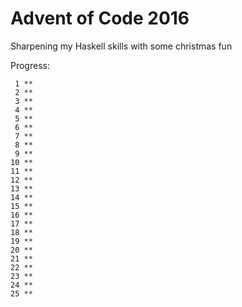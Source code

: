 # Advent of Code 2016

Sharpening my Haskell skills with some christmas fun

Progress:
```
 1 **
 2 **
 3 **
 4 **
 5 **
 6 **
 7 **
 8 **
 9 **
10 **
11 **
12 **
13 **
14 **
15 **
16 **
17 **
18 **
19 **
20 **
21 **
22 **
23 **
24 **
25 **
```
